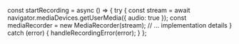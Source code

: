 const startRecording = async () => {
  try {
    const stream = await navigator.mediaDevices.getUserMedia({ audio: true });
    const mediaRecorder = new MediaRecorder(stream);
    // ... implementation details
  } catch (error) {
    handleRecordingError(error);
  }
};